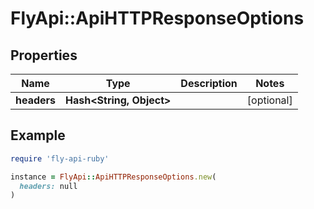 # FlyApi::ApiHTTPResponseOptions

## Properties

| Name | Type | Description | Notes |
| ---- | ---- | ----------- | ----- |
| **headers** | **Hash&lt;String, Object&gt;** |  | [optional] |

## Example

```ruby
require 'fly-api-ruby'

instance = FlyApi::ApiHTTPResponseOptions.new(
  headers: null
)
```


